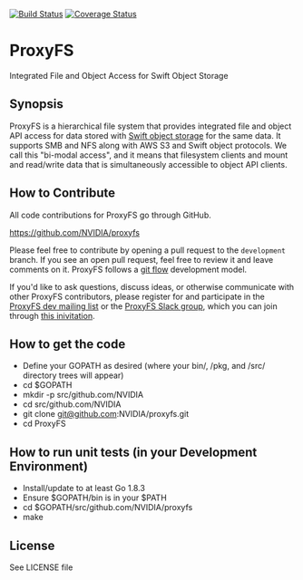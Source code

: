 [![Build Status](https://travis-ci.com/NVIDIA/proxyfs.svg?branch=development)](https://travis-ci.com/NVIDIA/proxyfs)
[![Coverage Status](https://coveralls.io/repos/github/NVIDIA/proxyfs/badge.svg?branch=development)](https://coveralls.io/github/NVIDIA/proxyfs?branch=development)

# ProxyFS
Integrated File and Object Access for Swift Object Storage

## Synopsis

ProxyFS is a hierarchical file system that provides integrated file
and object API access for data stored with
[Swift object storage](http://swift.openstack.org) for the same
data. It supports SMB and NFS along with AWS S3 and Swift object
protocols. We call this "bi-modal access", and it means that filesystem
clients and mount and read/write data that is simultaneously accessible
to object API clients.

## How to Contribute

All code contributions for ProxyFS go through GitHub.

https://github.com/NVIDIA/proxyfs

Please feel free to contribute by opening a pull request to the
`development` branch. If you see an open pull request, feel free to
review it and leave comments on it. ProxyFS follows a
[git flow](https://datasift.github.io/gitflow/IntroducingGitFlow.html)
development model.

If you'd like to ask questions, discuss ideas, or otherwise communicate
with other ProxyFS contributors, please register for and participate
in the [ProxyFS dev mailing list](https://lists.proxyfs.org/mailman/listinfo)
or the [ProxyFS Slack group](https://proxyfs.slack.com), which you can join through
[this inivitation](https://join.slack.com/t/proxyfs/shared_invite/enQtMzA2NTQwMDU4NTkyLWM4ZjhkYmE0NWEzMTYzZGZkNThkNzcxMzg0NWIzMmQ4MTU5MGQyMDRlY2UzMDU0YjBlNGZkMzk4N2NkNTRjNjY).

## How to get the code

* Define your GOPATH as desired (where your bin/, /pkg, and /src/
  directory trees will appear)
* cd $GOPATH
* mkdir -p src/github.com/NVIDIA
* cd src/github.com/NVIDIA
* git clone git@github.com:NVIDIA/proxyfs.git
* cd ProxyFS

## How to run unit tests (in your Development Environment)

* Install/update to at least Go 1.8.3
* Ensure $GOPATH/bin is in your $PATH
* cd $GOPATH/src/github.com/NVIDIA/proxyfs
* make

## License

See LICENSE file
